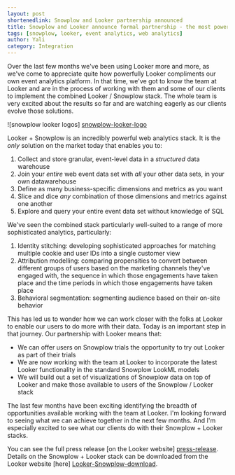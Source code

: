 ```yaml
---
layout: post
shortenedlink: Snowplow and Looker partnership announced
title: Snowplow and Looker announce formal partnership - the most powerful, flexible, web analytics solution in the world
tags: [snowplow, looker, event analytics, web analytics]
author: Yali
category: Integration
---
```


Over the last few months we've been using Looker more and more, as we've come to appreciate quite how powerfully Looker compliments our own event analytics platform. In that time, we've got to know the team at Looker and are in the process of working with them and some of our clients to implement the combined Looker / Snowplow stack. The whole team is very excited about the results so far and are watching eagerly as our clients evolve those solutions.

![snowplow looker logos] [snowplow-looker-logo]

Looker + Snowplow is an incredibly powerful web analytics stack. It is the *only* solution on the market today that enables you to:

1. Collect and store granular, event-level data in a *structured* data warehouse
2. Join your *entire* web event data set with *all* your other data sets, in your own datawarehouse
3. Define as many business-specific dimensions and metrics as you want
4. Slice and dice *any* combination of those dimensions and metrics against one another
5. Explore and query your entire event data set without knowledge of SQL

We've seen the combined stack particularly well-suited to a range of more sophisticated analytics, particularly:

<!--more-->

1. Identity stitching: developing sophisticated approaches for matching multiple cookie and user IDs into a single customer view
2. Attribution modelling: comparing propensities to convert between different groups of users based on the marketing channels they've engaged with, the sequence in which those engagements have taken place and the time periods in which those engagements have taken place
3. Behavioral segmentation: segmenting audience based on their on-site behavior

This has led us to wonder how we can work closer with the folks at Looker to enable our users to do more with their data. Today is an important step in that journey. Our partnership with Looker means that:

* We can offer users on Snowplow trials the opportunity to try out Looker as part of their trials
* We are now working with the team at Looker to incorporate the latest Looker functionality in the standard Snowplow LookML models
* We will build out a set of visualizations of Snowplow data on top of Looker and make those available to users of the Snowplow / Looker stack

The last few months have been exciting identifying the breadth of opportunities available working with the team at Looker. I'm looking forward to seeing what we can achieve together in the next few months. And I'm especially excited to see what our clients do with their Snowplow + Looker stacks.

You can see the full press release [on the Looker website] [press-release]. Details on the Snowplow + Looker stack can be downloaded from the Looker website [here] [Looker-Snowplow-download].

[press-release]: http://looker.com/news/press-release/looker-partners-snowplow-analytics-deliver-unmatched-cloud-solution-capturing-and
[snowplow-looker-logo]: /assets/img/blog/2014/03/snowplow-looker.png
[Looker-Snowplow-download]: http://looker.com/tmi/snowplow-analytics-event-level-data
